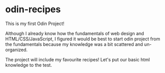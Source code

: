 # odin-recipes
This is my first Odin Project!

Although I already know how the fundamentals of web design and HTML/CSS/JavaScript, I figured it would be best to start odin project from the fundamentals because my knowledge was a bit scattered and un-organized.

The project will include my favourite recipes! Let's put our basic html knowledge to the test.
